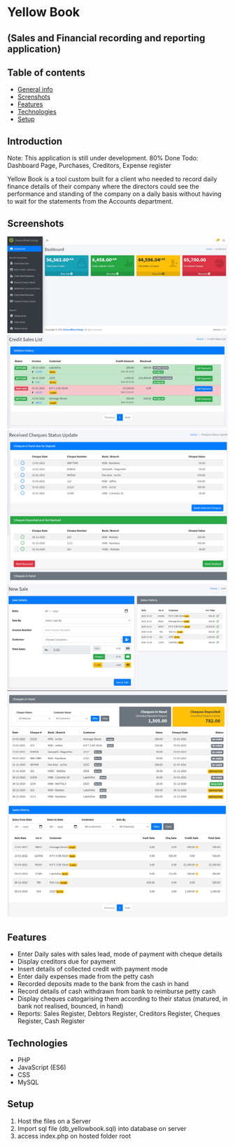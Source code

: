 # Yellow Book

## (Sales and Financial recording and reporting application)

## Table of contents

- [General info](#introduction)
- [Screnshots](#screenshots)
- [Features](#features)
- [Technologies](#technologies)
- [Setup](#setup)

## Introduction

Note: This application is still under development. 80% Done
Todo: Dashboard Page, Purchases, Creditors, Expense register

Yellow Book is a tool custom built for a client who needed to record daily finance details of their company where the directors could see the performance and standing of the company on a daily basis without having to wait for the statements from the Accounts department.

## Screenshots

![Alt text](screenshots/dashboard.jpg "Dashboard")
![Alt text](screenshots/credit-sales.jpg "Credit Sales")
![Alt text](screenshots/cheques.png "Cheques Categorised")
![Alt text](screenshots/new-sale.jpg "New Sales")
![Alt text](screenshots/reports.jpg "Reports")
![Alt text](screenshots/sales-history.jpg "Sales History")

## Features

- Enter Daily sales with sales lead, mode of payment with cheque details
- Display creditors due for payment
- Insert details of collected credit with payment mode
- Enter daily expenses made from the petty cash
- Recorded deposits made to the bank from the cash in hand
- Record details of cash withdrawn from bank to reimburse petty cash
- Display cheques catogarising them according to their status (matured, in bank not realised, bounced, in hand)
- Reports: Sales Register, Debtors Register, Creditors Register, Cheques Register, Cash Register

## Technologies

- PHP
- JavaScript (ES6)
- CSS
- MySQL

## Setup

1. Host the files on a Server
2. Import sql file (db_yellowbook.sql) into database on server
3. access index.php on hosted folder root
